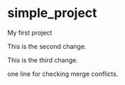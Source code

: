# simple_project
My first project

This is the second change.

This is the third change.

one line for checking merge conflicts.

